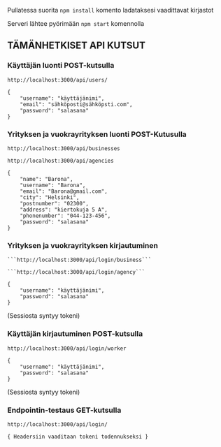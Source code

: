Pullatessa suorita ```npm install``` komento ladataksesi vaadittavat kirjastot

Serveri lähtee pyörimään ```npm start``` komennolla

## TÄMÄNHETKISET API KUTSUT



### Käyttäjän luonti POST-kutsulla

```http://localhost:3000/api/users/```
```
{
	"username": "käyttäjänimi",
	"email": "sähköposti@sähköpsti.com",
	"password": "salasana"
}
```
### Yrityksen ja vuokrayrityksen luonti POST-Kutusulla
```http://localhost:3000/api/businesses```

```http://localhost:3000/api/agencies```
```
{
    "name": "Barona",
    "username": "Barona",
    "email": "Barona@gmail.com",
    "city": "Helsinki",
    "postnumber": "02300",
    "address": "kiertokuja 5 A",
    "phonenumber": "044-123-456",
    "password": "salasana"
}
```


### Yrityksen ja vuokrayrityksen kirjautuminen
	```http://localhost:3000/api/login/business```

	```http://localhost:3000/api/login/agency```
```	
{
	"username": "käyttäjänimi",
	"password": "salasana"
}
```
(Sessiosta syntyy tokeni)



### Käyttäjän kirjautuminen POST-kutsulla

```http://localhost:3000/api/login/worker```
```
{
	"username": "käyttäjänimi",
	"password": "salasana"
}
```
(Sessiosta syntyy tokeni)


### Endpointin-testaus GET-kutsulla

```http://localhost:3000/api/login/```
```
{ Headersiin vaaditaan tokeni todennukseksi }
```
